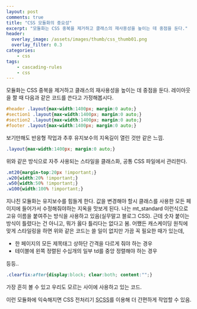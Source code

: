 ```yaml
---
layout: post
comments: true
title: "CSS 모듈화의 중요성"
excerpt: "모듈화는 CSS 중복을 제거하고 클래스의 재사용성을 높이는 데 중점을 둔다."
header:
  overlay_image: /assets/images/thumb/css_thumb01.png
  overlay_filter: 0.3
categories:
    - css
tags:
    - cascading-rules
    - css
---
```

모듈화는 CSS 중복을 제거하고 클래스의 재사용성을 높이는 데 중점을 둔다. 레이아웃을 짤 때 다음과 같은 코드를 쓴다고 가정해봅시다.

```css
#header .layout{max-width:1400px; margin:0 auto;}
#section1 .layout{max-width:1400px; margin:0 auto;}
#section2 .layout{max-width:1400px; margin:0 auto;}
#footer .layout{max-width:1400px; margin:0 auto;}
```
보기만해도 반응형 작업과 추후 유지보수의 지옥길이 열린 것만 같은 느낌.

```css
.layout{max-width:1400px; margin:0 auto;}
```
위와 같은 방식으로 자주 사용되는 스타일을 클래스화, 공통 CSS 파일에서 관리한다.

```css
.mt20{margin-top:20px !important;}
.w20{width:20% !important;}
.w50{width:50% !important;}
.w100{width:100% !important;}
```
지나친 모듈화는 유지보수를 힘들게 한다. 값을 변경해야 할시 클래스를 사용한 모든 페이지에 들어가서 수정해줘야하는 지옥을 맛보게 된다. 나는 mt_standard 이런식으로 고유 이름을 붙여주는 방식을 사용하고 있음(실무말고 블로그 CSS). 근데 숫자 붙이는 방식이 틀렸다는 건 아니고, 뭐가 옳다 틀리다는 없다고 봄. 어쨌든 캐스케이딩 원칙에 맞게 스타일링을 하면 위와 같은 코드는 쓸 일이 없지만 가끔 꼭 필요한 때가 있는데,

<div class="cont-box type1 mt--standard">
    <ul class="bu-list1">
        <li>한 페이지의 모든 제목태그 상하단 간격을 다르게 줘야 하는 경우</li>
        <li>테이블에 왼쪽 정렬된 수십개의 일부 td를 중앙 정렬해야 하는 경우</li>
    </ul>
</div>
등등..

```css
.clearfix:after{display:block; clear:both; content:"";}
```
가장 흔히 볼 수 있고 우리도 모르는 사이에 사용하고 있는 코드.

이런 모듈화에 익숙해지면 CSS 전처리기 <abbr title="syntactically awesome style sheets">SCSS</abbr>를 이용해 더 간편하게 작업할 수 있음.